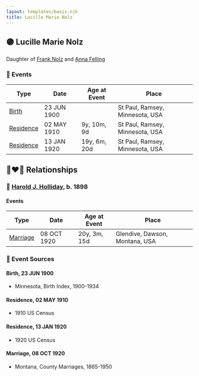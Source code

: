 ```yaml
---
layout: templates/basic.njk
title: Lucille Marie Nolz
---
```

## 🟣 Lucille Marie Nolz

Daughter of [Frank Nolz](/people/6/61628928) and [Anna Felling](/people/1/1735561)

### 📆 Events

Type | Date | Age at Event | Place
------ | ------ | ------ | ------
[Birth](#event-event-2) | 23 JUN 1900 |  | St Paul, Ramsey, Minnesota, USA
[Residence](#event-event-0) | 02 MAY 1910 | 9y, 10m, 9d | St Paul, Ramsey, Minnesota, USA
[Residence](#event-event-1) | 13 JAN 1920 | 19y, 6m, 20d | St Paul, Ramsey, Minnesota, USA

## 👩‍❤️‍👨 Relationships

### 🔵 [Harold J. Holliday](/people/6/60227815), b. 1898

#### Events

Type | Date | Age at Event | Place
------ | ------ | ------ | ------
[Marriage](#event-family-0-event-0) | 08 OCT 1920 | 20y, 3m, 15d | Glendive, Dawson, Montana, USA
### 📰 Event Sources

#### <a id="event-event-2"></a> Birth, 23 JUN 1900
* Minnesota, Birth Index, 1900-1934

#### <a id="event-event-0"></a> Residence, 02 MAY 1910
* 1910 US Census

#### <a id="event-event-1"></a> Residence, 13 JAN 1920
* 1920 US Census
#### <a id="event-family-0-event-0"></a> Marriage, 08 OCT 1920
* Montana, County Marriages, 1865-1950
